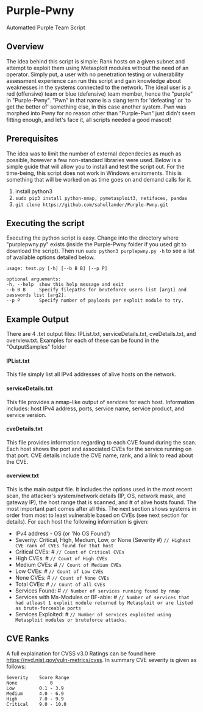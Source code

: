 # Purple-Pwny
Automatted Purple Team Script

## Overview
The idea behind this script is simple: Rank hosts on a given subnet and attempt to exploit them using Metasploit modules without the need of an operator. Simply put, a user with no penetration testing or vulnerability assessment experience can run this script and gain knowledge about weaknesses in the systems connected to the network. The ideal user is a red (offensive) team or blue (defensive) team member, hence the "purple" in "Purple-Pwny". "Pwn" in that name is a slang term for 'defeating' or 'to get the better of' something else, in this case another system. Pwn was morphed into Pwny for no reason other than "Purple-Pwn" just didn't seem fitting enough, and let's face it, all scripts needed a good mascot! 

## Prerequisites
The idea was to limit the number of external dependecies as much as possible, however a few non-standard libraries were used. Below is a simple guide that will allow you to install and test the script out. For the time-being, this script does not work in Windows enviroments. This is something that will be worked on as time goes on and demand calls for it.
  1. install python3
  2. `sudo pip3 install python-nmap, pymetasploit3, netifaces, pandas`
  3. `git clone https://github.com/sahullander/Purple-Pwny.git`

## Executing the script
Executing the python script is easy. Change into the directory where "purplepwny.py" exists (inside the Purple-Pwny folder if you used git to download the script). Then run `sudo python3 purplepwny.py -h` to see a list of available options detailed below.
  ```
  usage: test.py [-h] [--b B B] [--p P] 
  
  optional arguements:
  -h, --help  show this help message and exit
  --b B B     Specify filepaths for bruteforce users list [arg1] and passwords list [arg2].
  --p P       Specify number of payloads per exploit module to try.
  ```
  
  ## Example Output
  There are 4 .txt output files: IPList.txt, serviceDetails.txt, cveDetails.txt, and overview.txt. Examples for each of these can be found in the "OutputSamples" folder
   
  #### IPList.txt
  This file simply list all IPv4 addresses of alive hosts on the network.
    
  #### serviceDetails.txt
  This file provides a nmap-like output of services for each host. Information includes: host IPv4 address, ports, service name, service product, and service version.
    
  #### cveDetails.txt
  This file provides information regarding to each CVE found during the scan. Each host shows the port and associated CVEs for the service running on that port. CVE details include the CVE name, rank, and a link to read about the CVE.
    
  #### overview.txt
  This is the main output file. It includes the options used in the most recent scan, the attacker's system/network details (IP, OS, network mask, and gateway IP), the host range that is scanned, and # of alive hosts found. The most important part comes after all this. The next section shows systems in order from most to least vulnerable based on CVEs (see next section for details). For each host the following information is given:
    
   * IPv4 address - OS (or 'No OS Found')
   * Severity: Critical, High, Medium, Low, or None (Severity #)   `// Highest CVE rank of CVEs found for that host`
   * Critical CVEs: #   `// Count of Critical CVEs`
   * High CVEs: #   `// Count of High CVEs`
   * Medium CVEs: #   `// Count of Medium CVEs`
   * Low CVEs: #   `// Count of Low CVEs`
   * None CVEs: #   `// Count of None CVEs`
   * Total CVEs: #   `// Count of all CVEs`
   * Services Found: #   `// Number of services running found by nmap`
   * Services with Ms-Modules or BF-able: #   `// Number of services that had atleast 1 exploit module returned by Metasploit or are listed as brute-forceable ports`
   * Services Exploited: #   `// Number of services exploited using Metasploit modules or bruteforce attacks.`

  ## CVE Ranks
  A full explaination for CVSS v3.0 Ratings can be found here https://nvd.nist.gov/vuln-metrics/cvss. In summary CVE severity is given as follows:

    Severity    Score Range
    None            0
    Low         0.1 - 3.9
    Medium      4.0 - 6.9
    High        7.0 - 9.9
    Critical    9.0 - 10.0

